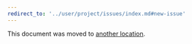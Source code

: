 ```yaml
---
redirect_to: '../user/project/issues/index.md#new-issue'
---
```


This document was moved to [another location](../user/project/issues/index.md#new-issue).
